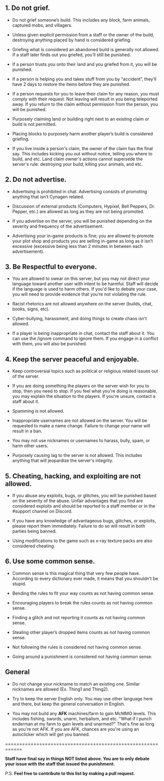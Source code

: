 ## 1. Do not grief.

* Do not grief someone’s build. This includes any block, farm animals, captured mobs, and villagers.

* Unless given explicit permission from a staff or the owner of the build, destroying anything placed by hand is considered griefing.

* Griefing what is considered an abandoned build is generally not allowed. If a staff later finds out you griefed, you’ll still be punished.

* If a person trusts you onto their land and you griefed from it, you will be punished.

* If a person is helping you and takes stuff from you by “accident”, they’ll have 2 days to restore the items before they are punished.

* If a person requests for you to leave their claim for any reason, you must comply with their request. Not leaving will result in you being teleported away. If you return to the claim without permission from the person, you will be punished.

* Purposely claiming land or building right next to an existing claim or build is not permitted.

* Placing blocks to purposely harm another player’s build is considered griefing.

* If you live inside a person's claim, the owner of the claim has the final say. This includes kicking you out without notice, telling you where to build, and etc. Land claim owner's actions cannot supersede the server's rule: destroying your build, killing your animals, and etc. 



## 2. Do not advertise.
* Advertising is prohibited in chat. Advertising consists of promoting anything that isn’t Cynagen related.

* Discussion of external products (Computers, Hypixel, Bell Peppers, Dr. Pepper, etc.) are allowed as long as they are not being promoted. 

* If you advertise on the server, you will be punished depending on the severity and frequency of the advertisement.

* Advertising your in-game products is fine; you are allowed to promote your plot shop and products you are selling in-game as long as it isn’t excessive (excessive being less than 2 minutes in between each advertisement).



## 3. Be Respectful to everyone. 
* You are allowed to swear on this server, but you may not direct your language toward another user with intent to be harmful. Staff will decide if the language is used to harm others. If you'd like to debate your case, you will need to provide evidence that you’re not violating the rule.

* Racist rhetorics are not allowed anywhere on the server (builds, chat, books, signs, etc).

* Cyber-bullying, harassment, and doing things to create chaos isn’t allowed.

* If a player is being inappropriate in chat, contact the staff about it. You can use the /ignore command to ignore them. If you engage in a conflict with them, you will also be punished.



## 4. Keep the server peaceful and enjoyable.
* Keep controversial topics such as political or religious related issues out of the server.

* If you are doing something the players on the server wish for you to stop, then you need to stop. If you feel what you're doing is reasonable, you may explain the situation to the players. If you're unsure, contact a staff about it.

* Spamming is not allowed.

* Inappropriate usernames are not allowed on the server. You will be requested to make a name change. Failure to change your name will result in a ban.

* You may not use nicknames or usernames to harass, bully, spam, or harm other users. 

* Purposely causing lag to the server is not allowed. This includes anything that will jeopardize the server's integrity.



## 5. Cheating, hacking, and exploiting are not allowed. 
* If you abuse any exploits, bugs, or glitches, you will be punished based on the severity of the abuse. Unfair advantages that you find are considered exploits and should be reported to a staff member or in the #support channel on Discord. 

* If you have any knowledge of advantageous bugs, glitches, or exploits, please report them immediately. Failure to do so will result in both parties being banned.

* Using modifications to the game such as x-ray texture packs are also considered cheating.



## 6. Use some common sense.
* Common sense is this magical thing that very few people have. According to every dictionary ever made, it means that you shouldn’t be stupid.

* Bending the rules to fit your way counts as not having common sense.

* Encouraging players to break the rules counts as not having common sense.

* Finding a glitch and not reporting it counts as not having common sense.

* Stealing other player’s dropped items counts as not having common sense.

* Not following the rules is considered not having common sense.

* Going around a punishment is considered not having common sense.



## General

* Do not change your nickname to match an existing one. Similar nicknames are allowed (Ex. Thing1 and Thing2).

* Try to keep the server English only. You may use other language here and there, but keep the general conversation in English.

* You may not build any __**AFK**__ machines/farm to gain McMMO levels. This includes fishing, swords, unarm, herbalism, and etc.
"What if I punch enderman at my farm to gain levels and unarmed?" That's fine as long as you're not AFK. If you are AFK, chances are you're using an autoclicker which will get you banned.

============================================================

**Staff have final say in things NOT listed above. You are to only debate your issue with the staff that issued the punishment.**

P.S. **Feel free to contribute to this list by making a pull request.**
